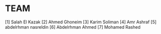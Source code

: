# TEAM

[1] Salah El Kazak
[2] Ahmed Ghoneim
[3] Karim Soliman
[4] Amr Ashraf
[5] abdelrhman nasreldin
[6] Abdelrhman Ahmed
[7] Mohamed Rashed